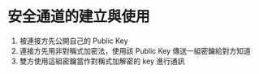 # 安全通道的建立與使用

1. 被連接方先公開自己的 Public Key
2. 連接方先用非對稱式加密法，使用該 Public Key 傳送一組密鑰給對方知道
3. 雙方使用這組密鑰當作對稱式加解密的 key 進行通訊
